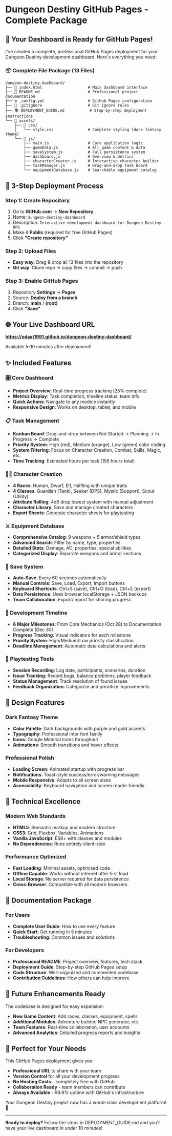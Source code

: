 # Dungeon Destiny GitHub Pages - Complete Package

## 🎉 Your Dashboard is Ready for GitHub Pages!

I've created a complete, professional GitHub Pages deployment for your Dungeon Destiny development dashboard. Here's everything you need:

### 📦 Complete File Package (13 Files)

```
dungeon-destiny-dashboard/
├── 📄 index.html                    # Main dashboard interface
├── 📖 README.md                     # Professional project documentation  
├── ⚙️ _config.yml                   # GitHub Pages configuration
├── 🚫 .gitignore                    # Git ignore rules
├── 📚 DEPLOYMENT_GUIDE.md           # Step-by-step deployment instructions
└── 📁 assets/
    ├── 🎨 css/
    │   └── style.css               # Complete styling (dark fantasy theme)
    └── 🔧 js/
        ├── main.js                 # Core application logic
        ├── gameData.js             # All game content & data
        ├── saveSystem.js           # Full persistence system
        ├── dashboard.js            # Overview & metrics
        ├── characterCreator.js     # Interactive character builder
        ├── taskManager.js          # Drag-and-drop task board
        └── equipmentDatabase.js    # Searchable equipment catalog
```

## 🚀 3-Step Deployment Process

### Step 1: Create Repository
1. Go to **GitHub.com** → **New Repository**
2. Name: `dungeon-destiny-dashboard`
3. Description: `Interactive development dashboard for Dungeon Destiny RPG`
4. Make it **Public** (required for free GitHub Pages)
5. Click **"Create repository"**

### Step 2: Upload Files
- **Easy way**: Drag & drop all 13 files into the repository
- **Git way**: Clone repo → copy files → commit → push

### Step 3: Enable GitHub Pages
1. Repository **Settings** → **Pages**
2. Source: **Deploy from a branch**
3. Branch: **main** / **(root)**
4. Click **"Save"**

## 🌐 Your Live Dashboard URL

**https://odaat1991.github.io/dungeon-destiny-dashboard/**

Available 5-10 minutes after deployment!

## ✨ Included Features

### 🎛️ Core Dashboard
- **Project Overview**: Real-time progress tracking (25% complete)
- **Metrics Display**: Task completion, timeline status, team info
- **Quick Actions**: Navigate to any module instantly
- **Responsive Design**: Works on desktop, tablet, and mobile

### 📋 Task Management
- **Kanban Board**: Drag-and-drop between Not Started → Planning → In Progress → Complete
- **Priority System**: High (red), Medium (orange), Low (green) color coding
- **System Filtering**: Focus on Character Creation, Combat, Skills, Magic, etc.
- **Time Tracking**: Estimated hours per task (156 hours total)

### 🧙‍♂️ Character Creation
- **4 Races**: Human, Dwarf, Elf, Halfling with unique traits
- **4 Classes**: Guardian (Tank), Seeker (DPS), Mystic (Support), Scout (Utility)
- **Attribute Rolling**: 4d6 drop lowest system with manual adjustment
- **Character Library**: Save and manage created characters
- **Export Sheets**: Generate character sheets for playtesting

### ⚔️ Equipment Database
- **Comprehensive Catalog**: 9 weapons + 5 armor/shield types
- **Advanced Search**: Filter by name, type, properties
- **Detailed Stats**: Damage, AC, properties, special abilities
- **Categorized Display**: Separate weapons and armor sections

### 💾 Save System
- **Auto-Save**: Every 60 seconds automatically
- **Manual Controls**: Save, Load, Export, Import buttons
- **Keyboard Shortcuts**: Ctrl+S (save), Ctrl+O (load), Ctrl+E (export)
- **Data Persistence**: Uses browser localStorage + JSON backups
- **Team Collaboration**: Export/import for sharing progress

### 📅 Development Timeline
- **6 Major Milestones**: From Core Mechanics (Oct 28) to Documentation Complete (Dec 30)
- **Progress Tracking**: Visual indicators for each milestone
- **Priority System**: High/Medium/Low priority classification
- **Deadline Management**: Automatic date calculations and alerts

### 🎲 Playtesting Tools
- **Session Recording**: Log date, participants, scenarios, duration
- **Issue Tracking**: Record bugs, balance problems, player feedback
- **Status Management**: Track resolution of found issues
- **Feedback Organization**: Categorize and prioritize improvements

## 🎨 Design Features

### Dark Fantasy Theme
- **Color Palette**: Dark backgrounds with purple and gold accents
- **Typography**: Professional Inter font family
- **Icons**: Google Material Icons throughout
- **Animations**: Smooth transitions and hover effects

### Professional Polish
- **Loading Screen**: Animated startup with progress bar
- **Notifications**: Toast-style success/error/warning messages  
- **Mobile Responsive**: Adapts to all screen sizes
- **Accessibility**: Keyboard navigation and screen reader friendly

## 🔧 Technical Excellence

### Modern Web Standards
- **HTML5**: Semantic markup and modern structure
- **CSS3**: Grid, Flexbox, Variables, Animations
- **Vanilla JavaScript**: ES6+ with classes and modules
- **No Dependencies**: Runs entirely client-side

### Performance Optimized
- **Fast Loading**: Minimal assets, optimized code
- **Offline Capable**: Works without internet after first load
- **Local Storage**: No server required for data persistence
- **Cross-Browser**: Compatible with all modern browsers

## 📖 Documentation Package

### For Users
- **Complete User Guide**: How to use every feature
- **Quick Start**: Get running in 5 minutes
- **Troubleshooting**: Common issues and solutions

### For Developers
- **Professional README**: Project overview, features, tech stack
- **Deployment Guide**: Step-by-step GitHub Pages setup
- **Code Structure**: Well-organized and commented codebase
- **Contribution Guidelines**: How others can help improve

## 🔮 Future Enhancements Ready

The codebase is designed for easy expansion:
- **New Game Content**: Add races, classes, equipment, spells
- **Additional Modules**: Adventure builder, NPC generator, etc.
- **Team Features**: Real-time collaboration, user accounts
- **Advanced Analytics**: Detailed progress reports and insights

## 🎯 Perfect for Your Needs

This GitHub Pages deployment gives you:
- **Professional URL** to share with your team
- **Version Control** for all your development progress  
- **No Hosting Costs** - completely free with GitHub
- **Collaboration Ready** - team members can contribute
- **Always Available** - 99.9% uptime with GitHub's infrastructure

Your Dungeon Destiny project now has a world-class development platform! 🎉

---

**Ready to deploy?** Follow the steps in DEPLOYMENT_GUIDE.md and you'll have your live dashboard in under 10 minutes!